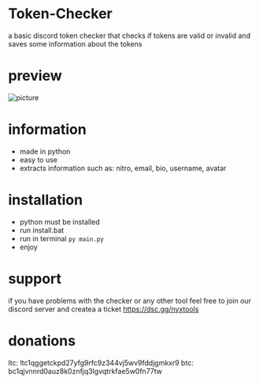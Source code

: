 # Token-Checker
a basic discord token checker that checks if tokens are valid or invalid and saves some information about the tokens
# preview
![picture](https://i.imgur.com/jMT0aHJ.png)

# information
* made in python
* easy to use
* extracts information such as: nitro, email, bio, username, avatar

# installation
* python must be installed
* run install.bat
* run in terminal ``py main.py``
* enjoy

# support
if you have problems with the checker or any other tool feel free to join our discord server and createa a ticket https://dsc.gg/nyxtools

# donations
ltc: ltc1qggetckpd27yfg9rfc9z344vj5wv9fddjgmkxr9
btc: bc1qjvnnrd0auz8k0znfjq3lgvqtrkfae5w0fn77tw
